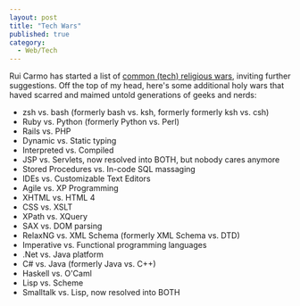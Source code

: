 ```yaml
---
layout: post
title: "Tech Wars"
published: true
category:
  - Web/Tech
---
```

<p>Rui Carmo has started a list of <a title="The Tao of Mac - blog/2005-03-08" href="http://the.taoofmac.com.nyud.net:8090/space/blog/2005-03-08">common (tech) religious wars</a>, inviting further suggestions. Off the top of my head, here's some additional holy wars that haved scarred and maimed untold generations of geeks and nerds:</p>

<ul><li>zsh vs. bash (formerly bash vs. ksh, formerly formerly ksh vs. csh)</li>

<li>Ruby vs. Python (formerly Python vs. Perl)</li>

<li>Rails vs. PHP</li>

<li>Dynamic vs. Static typing</li>

<li>Interpreted vs. Compiled</li><li>JSP vs. Servlets, now resolved into BOTH, but nobody cares anymore</li><li>Stored Procedures vs. In-code SQL massaging</li>

<li>IDEs vs. Customizable Text Editors</li>

<li>Agile vs. XP Programming</li>

<li>XHTML vs. HTML 4</li>

<li>CSS vs. XSLT</li>

<li>XPath vs. XQuery</li>

<li>SAX vs. DOM parsing</li>

<li>RelaxNG vs. XML Schema (formerly XML Schema vs. DTD)</li>

<li>Imperative vs. Functional programming languages</li>

<li>.Net vs. Java platform</li>

<li>C# vs. Java (formerly Java vs. C++)<br />
</li>

<li>Haskell vs. O'Caml</li>

<li>Lisp vs. Scheme</li>

<li>Smalltalk vs. Lisp, now resolved into BOTH</li></ul>

